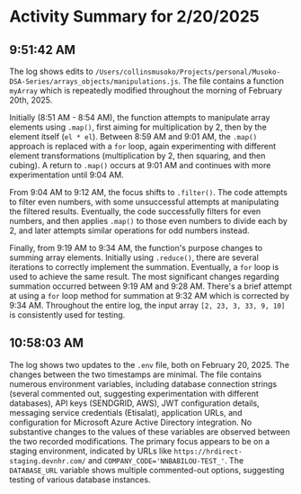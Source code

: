 # Activity Summary for 2/20/2025

## 9:51:42 AM
The log shows edits to `/Users/collinsmusoko/Projects/personal/Musoko-DSA-Series/arrays_objects/manipulations.js`.  The file contains a function `myArray` which is repeatedly modified throughout the morning of February 20th, 2025.

Initially (8:51 AM - 8:54 AM), the function attempts to manipulate array elements using `.map()`, first aiming for multiplication by 2, then by the element itself (`el * el`).  Between 8:59 AM and 9:01 AM,  the `.map()` approach is replaced with a `for` loop, again experimenting with different element transformations (multiplication by 2, then squaring, and then cubing).  A return to `.map()` occurs at 9:01 AM and continues with more experimentation until 9:04 AM.

From 9:04 AM to 9:12 AM, the focus shifts to `.filter()`. The code attempts to filter even numbers, with some unsuccessful attempts at manipulating the filtered results.  Eventually, the code successfully filters for even numbers, and then applies `.map()` to those even numbers to divide each by 2, and later attempts similar operations for odd numbers instead.

Finally, from 9:19 AM to 9:34 AM, the function's purpose changes to summing array elements.  Initially using `.reduce()`, there are several iterations to correctly implement the summation. Eventually, a `for` loop is used to achieve the same result.  The most significant changes regarding summation occurred between 9:19 AM and 9:28 AM.  There's a brief attempt at using a `for` loop method for summation at 9:32 AM which is corrected by 9:34 AM.  Throughout the entire log, the input array `[2, 23, 3, 33, 9, 10]` is consistently used for testing.


## 10:58:03 AM
The log shows two updates to the `.env` file, both on February 20, 2025.  The changes between the two timestamps are minimal.  The file contains numerous environment variables, including database connection strings (several commented out, suggesting experimentation with different databases), API keys (SENDGRID, AWS), JWT configuration details, messaging service credentials (Etisalat), application URLs, and configuration for Microsoft Azure Active Directory integration.  No substantive changes to the values of these variables are observed between the two recorded modifications. The primary focus appears to be on a staging environment, indicated by URLs like `https://hrdirect-staging.devnhr.com/` and `COMPANY_CODE='NNBABILOU-TEST_'`.  The `DATABASE_URL` variable shows multiple commented-out options, suggesting testing of various database instances.
